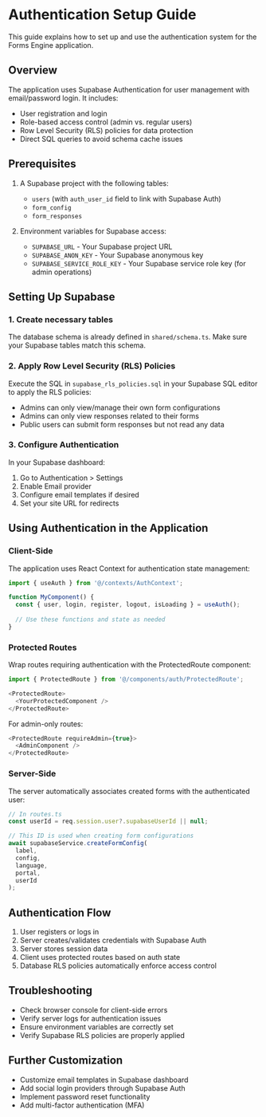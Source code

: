 # Authentication Setup Guide

This guide explains how to set up and use the authentication system for the Forms Engine application.

## Overview

The application uses Supabase Authentication for user management with email/password login. It includes:

- User registration and login
- Role-based access control (admin vs. regular users)
- Row Level Security (RLS) policies for data protection
- Direct SQL queries to avoid schema cache issues

## Prerequisites

1. A Supabase project with the following tables:
   - `users` (with `auth_user_id` field to link with Supabase Auth)
   - `form_config`
   - `form_responses`

2. Environment variables for Supabase access:
   - `SUPABASE_URL` - Your Supabase project URL
   - `SUPABASE_ANON_KEY` - Your Supabase anonymous key
   - `SUPABASE_SERVICE_ROLE_KEY` - Your Supabase service role key (for admin operations)

## Setting Up Supabase

### 1. Create necessary tables

The database schema is already defined in `shared/schema.ts`. Make sure your Supabase tables match this schema.

### 2. Apply Row Level Security (RLS) Policies

Execute the SQL in `supabase_rls_policies.sql` in your Supabase SQL editor to apply the RLS policies:

- Admins can only view/manage their own form configurations
- Admins can only view responses related to their forms
- Public users can submit form responses but not read any data

### 3. Configure Authentication

In your Supabase dashboard:

1. Go to Authentication > Settings
2. Enable Email provider
3. Configure email templates if desired
4. Set your site URL for redirects

## Using Authentication in the Application

### Client-Side

The application uses React Context for authentication state management:

```javascript
import { useAuth } from '@/contexts/AuthContext';

function MyComponent() {
  const { user, login, register, logout, isLoading } = useAuth();
  
  // Use these functions and state as needed
}
```

### Protected Routes

Wrap routes requiring authentication with the ProtectedRoute component:

```javascript
import { ProtectedRoute } from '@/components/auth/ProtectedRoute';

<ProtectedRoute>
  <YourProtectedComponent />
</ProtectedRoute>
```

For admin-only routes:

```javascript
<ProtectedRoute requireAdmin={true}>
  <AdminComponent />
</ProtectedRoute>
```

### Server-Side

The server automatically associates created forms with the authenticated user:

```javascript
// In routes.ts
const userId = req.session.user?.supabaseUserId || null;

// This ID is used when creating form configurations
await supabaseService.createFormConfig(
  label,
  config,
  language,
  portal,
  userId
);
```

## Authentication Flow

1. User registers or logs in
2. Server creates/validates credentials with Supabase Auth
3. Server stores session data
4. Client uses protected routes based on auth state
5. Database RLS policies automatically enforce access control

## Troubleshooting

- Check browser console for client-side errors
- Verify server logs for authentication issues
- Ensure environment variables are correctly set
- Verify Supabase RLS policies are properly applied

## Further Customization

- Customize email templates in Supabase dashboard
- Add social login providers through Supabase Auth
- Implement password reset functionality
- Add multi-factor authentication (MFA)
